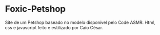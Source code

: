 # Foxic-Petshop
Site de um Petshop baseado no modelo disponível pelo Code ASMR. Html, css e javascript feito e estilizado por Caio César. 

